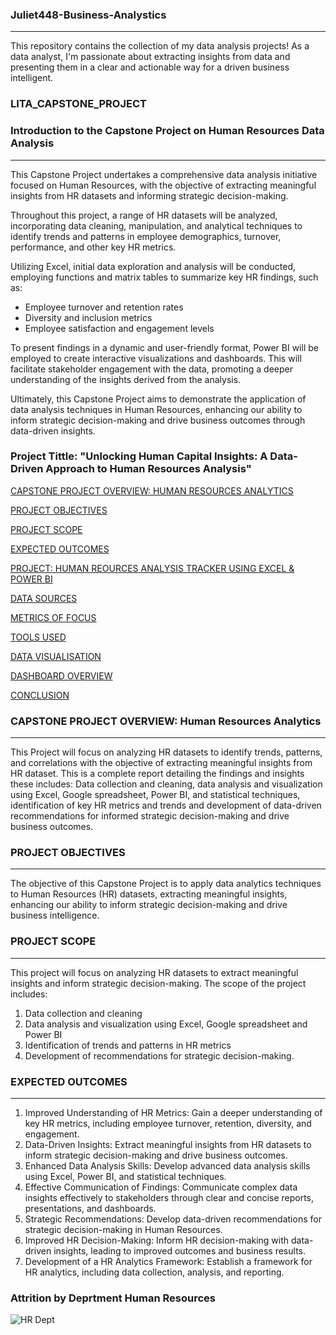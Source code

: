 ### Juliet448-Business-Analystics
---
This repository contains the collection of my data analysis projects! As a data analyst, I'm passionate about extracting insights from data and presenting them in a clear and actionable way for a driven business intelligent.

### LITA_CAPSTONE_PROJECT

### Introduction to the Capstone Project on Human Resources Data Analysis
---
This Capstone Project undertakes a comprehensive data analysis initiative focused on Human Resources, with the objective of extracting meaningful insights from HR datasets and informing strategic decision-making.

Throughout this project, a range of HR datasets will be analyzed, incorporating data cleaning, manipulation, and analytical techniques to identify trends and patterns in employee demographics, turnover, performance, and other key HR metrics.

Utilizing Excel, initial data exploration and analysis will be conducted, employing functions and matrix tables to summarize key HR findings, such as:

- Employee turnover and retention rates
- Diversity and inclusion metrics
- Employee satisfaction and engagement levels

To present findings in a dynamic and user-friendly format, Power BI will be employed to create interactive visualizations and dashboards. This will facilitate stakeholder engagement with the data, promoting a deeper understanding of the insights derived from the analysis.

Ultimately, this Capstone Project aims to demonstrate the application of data analysis techniques in Human Resources, enhancing our ability to inform strategic decision-making and drive business outcomes through data-driven insights.

### Project Tittle:  "Unlocking Human Capital Insights: A Data-Driven Approach to Human Resources Analysis"

[CAPSTONE PROJECT OVERVIEW: HUMAN RESOURCES ANALYTICS](#Capstone_Project_Overview_Human_Resources_Analytics)

[PROJECT OBJECTIVES](#Project_Objectives)

[PROJECT SCOPE](#Project_Scope)

[EXPECTED OUTCOMES](#Expected_Outcomes)

[PROJECT: HUMAN REOURCES ANALYSIS TRACKER USING EXCEL & POWER BI](#Human_Resources_Analysis_Tracker_Using_Excel_Powerbi)

[DATA SOURCES](#Data_Sources) 

[METRICS OF FOCUS](#Metrics_of_Focus)
     
[TOOLS USED](#Tools_Used)

[DATA VISUALISATION](#Data_Visualisation)

[DASHBOARD OVERVIEW](#Dashboard_Overview)

[CONCLUSION](#Conclusion)

### CAPSTONE PROJECT OVERVIEW: Human Resources Analytics

---
This Project  will focus on analyzing HR datasets to identify trends, patterns, and correlations with the objective of extracting meaningful insights from HR dataset.
This is a complete report detailing the findings and insights these includes: Data collection and cleaning, data analysis and visualization using Excel, Google spreadsheet, Power BI, and statistical techniques, identification of key HR metrics and trends and development of data-driven recommendations for informed strategic decision-making and drive business outcomes.


### PROJECT OBJECTIVES

---
The objective of this Capstone Project is to apply data analytics techniques to Human Resources (HR) datasets, extracting meaningful insights, enhancing our ability to inform strategic decision-making and drive business intelligence.


### PROJECT SCOPE
---
This project will focus on analyzing HR datasets to extract meaningful insights and inform strategic decision-making. The scope of the project includes:

1. Data collection and cleaning
2. Data analysis and visualization using Excel, Google spreadsheet and Power BI
3. Identification of trends and patterns in HR metrics
4. Development of recommendations for strategic decision-making.

### EXPECTED OUTCOMES
---

1. Improved Understanding of HR Metrics: Gain a deeper understanding of key HR metrics, including employee turnover, retention, diversity, and engagement.
2. Data-Driven Insights: Extract meaningful insights from HR datasets to inform strategic decision-making and drive business outcomes.
3. Enhanced Data Analysis Skills: Develop advanced data analysis skills using Excel, Power BI, and statistical techniques.
4. Effective Communication of Findings: Communicate complex data insights effectively to stakeholders through clear and concise reports, presentations, and dashboards.
5. Strategic Recommendations: Develop data-driven recommendations for strategic decision-making in Human Resources.
6. Improved HR Decision-Making: Inform HR decision-making with data-driven insights, leading to improved outcomes and business results.
7. Development of a HR Analytics Framework: Establish a framework for HR analytics, including data collection, analysis, and reporting.

### Attrition by Deprtment Human Resources 
![HR Dept](https://github.com/user-attachments/assets/4446e79d-0187-4ecb-942c-119674f6366a)

